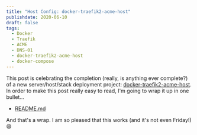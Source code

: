 ```yaml
---
title: "Host Config: docker-traefik2-acme-host"
publishdate: 2020-06-10
draft: false
tags:
  - Docker
  - Traefik
  - ACME
  - DNS-01
  - docker-traefik2-acme-host
  - docker-compose
---
```


This post is celebrating the completion (really, is anything ever complete?) of a new server/host/stack deployment project: [docker-traefik2-acme-host](https://github.com/McFateM/docker-traefik2-acme-host). In order to make this post really easy to read, I'm going to wrap it up in one bullet...

  - [README.md](https://github.com/McFateM/docker-traefik2-acme-host/blob/master/README.md)

And that's a wrap. I am so pleased that this works (and it's not even Friday!)  :smile:
